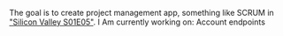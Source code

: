 The goal is to create project management app, something like SCRUM in ["Silicon Valley S01E05"](https://www.youtube.com/watch?v=oyVksFviJVE).
I Am currently working on: Account endpoints
